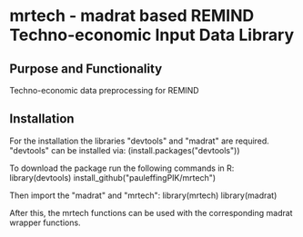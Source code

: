 # mrtech - madrat based REMIND Techno-economic Input Data Library

## Purpose and Functionality
Techno-economic data preprocessing for REMIND

## Installation
For the installation the libraries "devtools" and "madrat" are required.
"devtools" can be installed via:
(install.packages("devtools"))

To download the package run the following commands in R:
library(devtools)
install_github("pauleffingPIK/mrtech")

Then import the "madrat" and "mrtech":
library(mrtech)
library(madrat)

After this, the mrtech functions can be used with the corresponding madrat wrapper functions.
